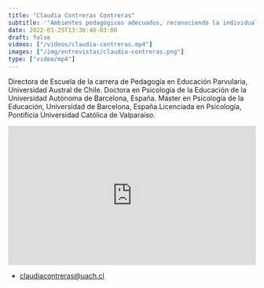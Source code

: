 ```yaml
---
title: "Claudia Contreras Contreras"
subtitle: '"Ambientes pedagógicos adecuados, reconociendo la individualidad de cada niña y niño"'
date: 2022-01-25T13:38:40-03:00
draft: false
videos: ["/videos/claudia-contreras.mp4"]
images: ["/img/entrevistas/claudia-contreras.png"]
type: ["video/mp4"]
---
```


Directora de Escuela de la carrera de Pedagogía en Educación Parvularia, Universidad Austral de Chile. Doctora en Psicología de la Educación de la Universidad Autónoma de Barcelona, España. Máster en Psicología de la Educación, Universidad de Barcelona, España.Licenciada en Psicología, Pontificia Universidad Católica de Valparaíso.

<div style="padding:56.25% 0 0 0;position:relative;"><iframe src="https://player.vimeo.com/video/742500381?h=e67503e3fc&amp;badge=0&amp;autopause=0&amp;player_id=0&amp;app_id=58479" frameborder="0" allow="autoplay; fullscreen; picture-in-picture" allowfullscreen style="position:absolute;top:0;left:0;width:100%;height:100%;" title="ENTREVISTA  ALARBOL&amp;Iacute;                     Claudia Contreras_Pedagog&amp;iacute;a en        Educaci&amp;oacute;n Parvularia UACH"></iframe></div><script src="https://player.vimeo.com/api/player.js"></script>
<div style="margin-bottom:1em"></div>


- claudiacontreras@uach.cl 



